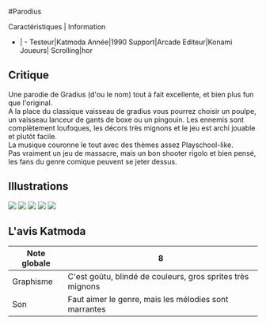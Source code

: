 #Parodius

Caractéristiques | Information
- | -
Testeur|Katmoda
Année|1990
Support|Arcade
Editeur|Konami
Joueurs|
Scrolling|hor

## Critique
Une parodie de Gradius (d'ou le nom) tout à fait excellente, et bien plus fun que l'original.<br/>A la place du classique vaisseau de gradius vous pourrez choisir un poulpe, un vaisseau lanceur de gants de boxe ou un pingouin. Les ennemis sont complètement loufoques, les décors très mignons et le jeu est archi jouable et plutôt facile.<br/>La musique couronne le tout avec des thèmes assez Playschool-like.<br/>Pas vraiment un jeu de massacre, mais un bon shooter rigolo et bien pensé, les fans du genre comique peuvent se jeter dessus.

## Illustrations
![](http://www.shmup.com/images/thumbs/parodius.jpg)
![](http://www.shmup.com/images/thumbs/parodius2.jpg)
![](http://www.shmup.com/images/thumbs/)
![](http://www.shmup.com/images/thumbs/)
![](http://www.shmup.com/images/thumbs/)

## L'avis Katmoda
Note globale|8
-|-
Graphisme|C'est goûtu, blindé de couleurs, gros sprites très mignons
Son|Faut aimer le genre, mais les mélodies sont marrantes
